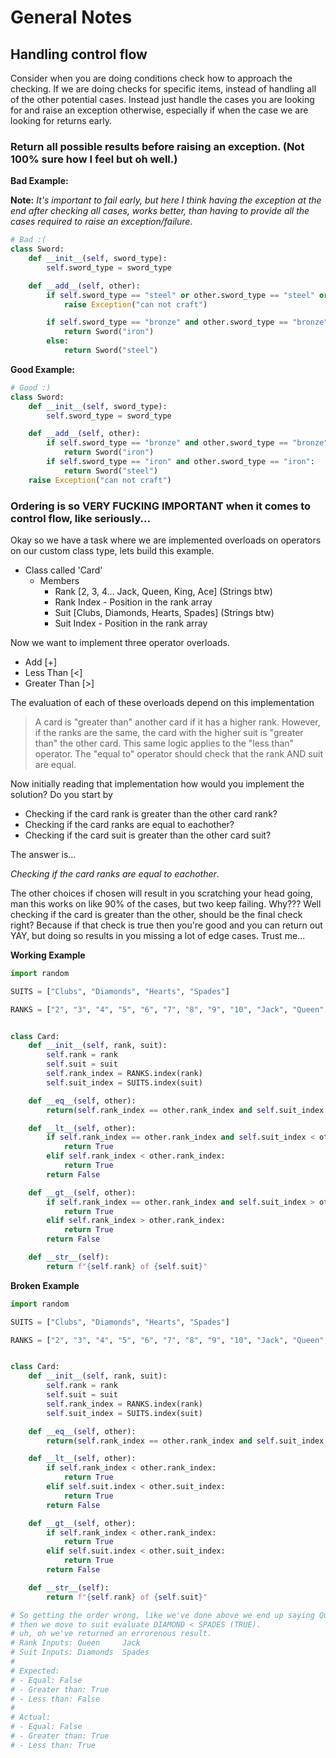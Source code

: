 # General Notes

## Handling control flow
Consider when you are doing conditions check how to approach the checking. If we are doing checks for specific items, instead of handling all of the other potential cases.
Instead just handle the cases you are looking for and raise an exception otherwise, especially if when the case we are looking for returns early.

### Return all possible results before raising an exception. (Not 100% sure how I feel but oh well.)
**Bad Example:**

**Note:** *It's important to fail early, but here I think having the exception at the end after checking all cases, works better, than having to provide all the cases required to raise an exception/failure.*
```python
# Bad :(
class Sword:
    def __init__(self, sword_type):
        self.sword_type = sword_type

    def __add__(self, other):
        if self.sword_type == "steel" or other.sword_type == "steel" or self.sword_type != other.sword_type:
            raise Exception("can not craft")

        if self.sword_type == "bronze" and other.sword_type == "bronze":
            return Sword("iron")
        else:
            return Sword("steel")
```

**Good Example:**
```python
# Good :)
class Sword:
    def __init__(self, sword_type):
        self.sword_type = sword_type

    def __add__(self, other):
        if self.sword_type == "bronze" and other.sword_type == "bronze":
            return Sword("iron")
        if self.sword_type == "iron" and other.sword_type == "iron":
            return Sword("steel")
    raise Exception("can not craft")
```
### Ordering is so VERY FUCKING IMPORTANT when it comes to control flow, like seriously...
Okay so we have a task where we are implemented overloads on operators on our custom class type, lets build this example.
- Class called 'Card'
    - Members
        - Rank [2, 3, 4... Jack, Queen, King, Ace] (Strings btw)
        - Rank Index - Position in the rank array
        - Suit [Clubs, Diamonds, Hearts, Spades] (Strings btw)
        - Suit Index - Position in the rank array

Now we want to implement three operator overloads.
- Add [+]
- Less Than [<]
- Greater Than [>]

The evaluation of each of these overloads depend on this implementation
> A card is "greater than" another card if it has a higher rank. However, if the ranks are the same, the card with the higher suit is "greater than" the other card. This same logic applies to the "less than" operator. The "equal to" operator should check that the rank AND suit are equal.

Now initially reading that implementation how would you implement the solution? Do you start by
- Checking if the card rank is greater than the other card rank?
- Checking if the card ranks are equal to eachother?
- Checking if the card suit is greater than the other card suit?

The answer is...

*Checking if the card ranks are equal to eachother*.

The other choices if chosen will result in you scratching your head going, man this works on like 90% of the cases, but two keep failing. Why??? Well checking if the card is greater than the other, should be the final check right? Because if that check is true then you're good and you can return out YAY, but doing so results in you missing a lot of edge cases. Trust me...

**Working Example**
```python
import random

SUITS = ["Clubs", "Diamonds", "Hearts", "Spades"]

RANKS = ["2", "3", "4", "5", "6", "7", "8", "9", "10", "Jack", "Queen", "King", "Ace"]


class Card:
    def __init__(self, rank, suit):
        self.rank = rank
        self.suit = suit
        self.rank_index = RANKS.index(rank)
        self.suit_index = SUITS.index(suit)

    def __eq__(self, other):
        return(self.rank_index == other.rank_index and self.suit_index == other.suit_index)

    def __lt__(self, other):
        if self.rank_index == other.rank_index and self.suit_index < other.suit_index:
            return True
        elif self.rank_index < other.rank_index:
            return True
        return False

    def __gt__(self, other):
        if self.rank_index == other.rank_index and self.suit_index > other.suit_index:
            return True
        elif self.rank_index > other.rank_index:
            return True
        return False

    def __str__(self):
        return f"{self.rank} of {self.suit}"
```
**Broken Example**
```python
import random

SUITS = ["Clubs", "Diamonds", "Hearts", "Spades"]

RANKS = ["2", "3", "4", "5", "6", "7", "8", "9", "10", "Jack", "Queen", "King", "Ace"]


class Card:
    def __init__(self, rank, suit):
        self.rank = rank
        self.suit = suit
        self.rank_index = RANKS.index(rank)
        self.suit_index = SUITS.index(suit)

    def __eq__(self, other):
        return(self.rank_index == other.rank_index and self.suit_index == other.suit_index)

    def __lt__(self, other):
        if self.rank_index < other.rank_index:
            return True
        elif self.suit.index < other.suit_index:
            return True
        return False

    def __gt__(self, other):
        if self.rank_index < other.rank_index:
            return True
        elif self.suit.index < other.suit_index:
            return True
        return False

    def __str__(self):
        return f"{self.rank} of {self.suit}"

# So getting the order wrong, like we've done above we end up saying Queen < Jack (FALSE)
# then we move to suit evaluate DIAMOND < SPADES (TRUE).
# uh, oh we've returned an errorenous result.
# Rank Inputs: Queen     Jack
# Suit Inputs: Diamonds  Spades
#
# Expected:
# - Equal: False
# - Greater than: True
# - Less than: False
#
# Actual:
# - Equal: False
# - Greater than: True
# - Less than: True
```
